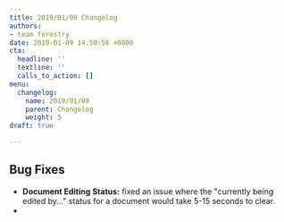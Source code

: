 ```yaml
---
title: 2019/01/09 Changelog
authors:
- team forestry
date: 2019-01-09 14:50:58 +0000
cta:
  headline: ''
  textline: ''
  calls_to_action: []
menu:
  changelog:
    name: 2019/01/09
    parent: Changelog
    weight: 5
draft: true

---
```

## Bug Fixes

* **Document Editing Status:** fixed an issue where the "currently being edited by..." status for a document would take 5-15 seconds to clear.
*